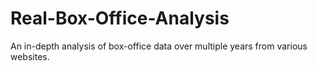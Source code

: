 # Real-Box-Office-Analysis
An in-depth analysis of box-office data over multiple years from various websites.
